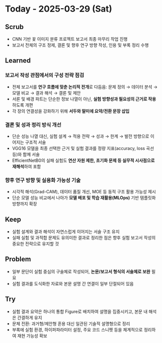 # Today - 2025-03-29 (Sat)

## Scrub
- CNN 기반 꽃 이미지 분류 프로젝트 보고서 최종 마무리 작업 진행
- 보고서 전체의 구조 정제, 결론 및 향후 연구 방향 작성, 인용 및 부록 정리 수행

## Learned

### 보고서 작성 관점에서의 구성 전략 점검
- 전체 보고서를 **연구 흐름에 맞춘 논리적 전개**로 다듬음: 문제 정의 → 데이터 분석 → 모델 비교 → 결과 해석 → 결론 및 제안
- 서론 및 배경 파트는 단순한 정보 나열이 아닌, **실험 방향성과 필요성의 근거로 작용**하도록 개편
- 각 장의 연결성을 강화하기 위해 **서두와 말미에 요약/전환 문장 삽입**

### 결론 및 성과 정리 방식 개선
- 단순 성능 나열 대신, 실험 설계 → 적용 전략 → 성과 → 한계 → 발전 방향으로 이어지는 구조적 서술
- VGG16 모델을 최종 선택한 근거 및 실험 결과를 정량 지표(accuracy, loss 곡선 등)와 함께 서술
- EfficientNetB0의 실패 실험도 **연산 자원 제한, 초기화 문제 등 실무적 시사점으로 재해석**하여 포함

### 향후 연구 방향 및 실용화 가능성 기술
- 시각적 해석(Grad-CAM), 데이터 품질 개선, MOE 등 동적 구조 활용 가능성 제시
- 단순 모델 성능 비교에서 나아가 **모델 배포 및 학습 재활용(MLOps)** 기반 템플릿화 방향까지 확장

## Keep
- 실험 설계와 결과 해석이 자연스럽게 이어지는 서술 구조 유지
- 실패 실험 및 과적합 문제도 유의미한 결과로 정리한 점은 향후 실험 보고서 작성의 중요한 전략으로 유지할 것

## Problem
- 일부 문단이 실험 중심의 구술체로 작성되어, **논문/보고서 형식의 서술체로 보완** 필요
- 실험 결과를 도식화한 자료와 본문 설명 간 연결이 일부 단절되어 있음

## Try
- 실험 결과 요약은 하나의 통합 Figure로 배치하여 설명을 집중시키고, 본문 내 해석은 간결하게 유지
- 문체 전환: 과거형/제안형 혼용 대신 일관된 기술적 설명형으로 정리
- 부록에 실험 환경, 하이퍼파라미터 설정, 주요 코드 스니펫 등을 체계적으로 정리하여 재현 가능성 확보